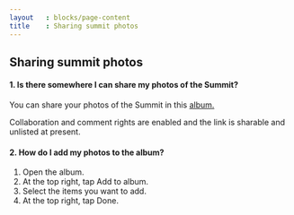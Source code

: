 ```yaml
---
layout   : blocks/page-content
title    : Sharing summit photos
---
```


## Sharing summit photos

#### 1. Is there somewhere I can share my photos of the Summit?

You can share your photos of the Summit in this [album.](https://goo.gl/photos/d26tnV3z4tgcXABn8) 

Collaboration and comment rights are enabled and the link is sharable and unlisted at present.

#### 2. How do I add my photos to the album?

  1. Open the album.
  2. At the top right, tap Add to album.
  3. Select the items you want to add.
  4. At the top right, tap Done.

